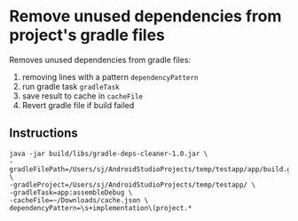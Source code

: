 # Remove unused dependencies from project's gradle files

Removes unused dependencies from gradle files:

1. removing lines with a pattern `dependencyPattern`
2. run gradle task `gradleTask`
3. save result to cache in `cacheFile`
4. Revert gradle file if build failed

## Instructions
```shell
java -jar build/libs/gradle-deps-cleaner-1.0.jar \
-gradleFilePath=/Users/sj/AndroidStudioProjects/temp/testapp/app/build.gradle.kts \
-gradleProject=/Users/sj/AndroidStudioProjects/temp/testapp/ \
-gradleTask=app:assembleDebug \
-cacheFile=~/Downloads/cache.json \
dependencyPattern=\s+implementation\(project.*
```
